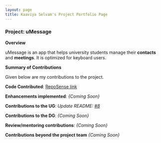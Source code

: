 ```yaml
---
layout: page
title: Kaaviya Selvam's Project Portfolio Page
---
```


### Project: uMessage

**Overview**

uMessage is an app that helps university students manage their **contacts** and **meetings**.
It is optimized for keyboard users.

**Summary of Contributions**

Given below are my contributions to the project.

**Code Contributed**: [RepoSense link](https://nus-cs2103-ay2122s2.github.io/tp-dashboard/?search=kavxya&sort=groupTitle&sortWithin=title&timeframe=commit&mergegroup=&groupSelect=groupByRepos&breakdown=true&checkedFileTypes=docs~functional-code~test-code~other&since=2022-02-18
)

**Enhancements implemented**:
*{Coming Soon}*

**Contributions to the UG**:
*Update README: [#8](https://github.com/AY2122S2-CS2103-W16-2/tp/issues/8)*

**Contributions to the DG**:
*{Coming Soon}*


**Review/mentoring contributions**:
*{Coming Soon}*

**Contributions beyond the project team**
*{Coming Soon}*